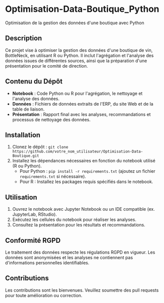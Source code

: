# Optimisation-Data-Boutique_Python
Optimisation de la gestion des données d'une boutique avec Python
## Description
Ce projet vise à optimiser la gestion des données d'une boutique de vin, BottleNeck, en utilisant R ou Python. Il inclut l'agrégation et l'analyse des données issues de différentes sources, ainsi que la préparation d'une présentation pour le comité de direction.

## Contenu du Dépôt
- **Notebook** : Code Python ou R pour l'agrégation, le nettoyage et l'analyse des données.
- **Données** : Fichiers de données extraits de l'ERP, du site Web et de la table de liaison.
- **Présentation** : Rapport final avec les analyses, recommandations et processus de nettoyage des données.

## Installation
1. Clonez le dépôt : `git clone https://github.com/votre_nom_utilisateur/Optimisation-Data-Boutique.git`
2. Installez les dépendances nécessaires en fonction du notebook utilisé (R ou Python).
   - Pour Python : `pip install -r requirements.txt` (ajoutez un fichier `requirements.txt` si nécessaire).
   - Pour R : Installez les packages requis spécifiés dans le notebook.

## Utilisation
1. Ouvrez le notebook avec Jupyter Notebook ou un IDE compatible (ex. JupyterLab, RStudio).
2. Exécutez les cellules du notebook pour réaliser les analyses.
3. Consultez la présentation pour les résultats et recommandations.

## Conformité RGPD
Le traitement des données respecte les régulations RGPD en vigueur. Les données sont anonymisées et les analyses ne contiennent pas d'informations personnelles identifiables.

## Contributions
Les contributions sont les bienvenues. Veuillez soumettre des pull requests pour toute amélioration ou correction.
